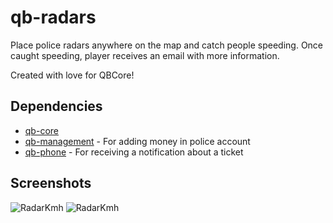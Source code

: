 # qb-radars
Place police radars anywhere on the map and catch people speeding. Once caught speeding, player receives an email with more information.

Created with love for QBCore!

## Dependencies
- [qb-core](https://github.com/qbcore-framework/qb-core)
- [qb-management](https://github.com/qbcore-framework/qb-management) - For adding money in police account  
- [qb-phone](https://github.com/qbcore-framework/qb-crypto) - For receiving a notification about a ticket

## Screenshots
![RadarKmh](https://cdn.discordapp.com/attachments/400064598214180896/958402950236078110/radarkmh.png)
![RadarKmh](https://cdn.discordapp.com/attachments/400064598214180896/958402950655512596/radarmph.png)
